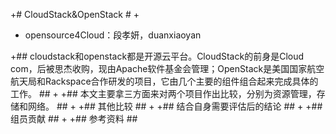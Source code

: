 ﻿+# CloudStack&OpenStack #
+
+  opensource4Cloud：段孝妍，duanxiaoyan

+## cloudstack和openstack都是开源云平台。CloudStack的前身是Cloud com，后被思杰收购，现由Apache软件基金会管理；OpenStack是美国国家航空航天局和Rackspace合作研发的项目，它由几个主要的组件组合起来完成具体的工作。 ##
+
+## 本文主要拿三方面来对两个项目作出比较，分别为资源管理，存储和网络。 ##
+
+## 其他比较 ##
+
+## 结合自身需要评估后的结论 ##
+
+## 组员贡献 ##
+
+## 参考资料 ##






